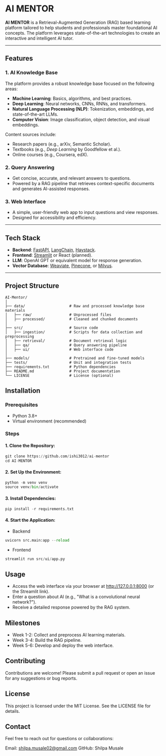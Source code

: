 # AI MENTOR  

**AI MENTOR** is a Retrieval-Augmented Generation (RAG) based learning platform tailored to help students and professionals master foundational AI concepts. The platform leverages state-of-the-art technologies to create an interactive and intelligent AI tutor.

---

## Features  

### 1. **AI Knowledge Base**  
The platform provides a robust knowledge base focused on the following areas:  
- **Machine Learning**: Basics, algorithms, and best practices.  
- **Deep Learning**: Neural networks, CNNs, RNNs, and transformers.  
- **Natural Language Processing (NLP)**: Tokenization, embeddings, and state-of-the-art LLMs.  
- **Computer Vision**: Image classification, object detection, and visual embeddings.  

Content sources include:  
- Research papers (e.g., arXiv, Semantic Scholar).  
- Textbooks (e.g., *Deep Learning* by Goodfellow et al.).  
- Online courses (e.g., Coursera, edX).  

### 2. **Query Answering**  
- Get concise, accurate, and relevant answers to questions.  
- Powered by a RAG pipeline that retrieves context-specific documents and generates AI-assisted responses.

### 3. **Web Interface**  
- A simple, user-friendly web app to input questions and view responses.  
- Designed for accessibility and efficiency.  

---

## Tech Stack  
- **Backend**: [FastAPI](https://fastapi.tiangolo.com/), [LangChain](https://www.langchain.com/), [Haystack](https://github.com/deepset-ai/haystack).  
- **Frontend**: [Streamlit](https://streamlit.io/) or React (planned).  
- **LLM**: OpenAI GPT or equivalent model for response generation.  
- **Vector Database**: [Weaviate](https://weaviate.io/), [Pinecone](https://www.pinecone.io/), or [Milvus](https://milvus.io/).  

---

## Project Structure  
```plaintext
AI-Mentor/
│
├── data/                    # Raw and processed knowledge base materials  
│   ├── raw/                 # Unprocessed files  
│   ├── processed/           # Cleaned and chunked documents  
│
├── src/                     # Source code  
│   ├── ingestion/           # Scripts for data collection and preprocessing  
│   ├── retrieval/           # Document retrieval logic  
│   ├── qa/                  # Query answering pipeline  
│   ├── ui/                  # Web interface code  
│
├── models/                  # Pretrained and fine-tuned models  
├── tests/                   # Unit and integration tests  
├── requirements.txt         # Python dependencies  
├── README.md                # Project documentation  
└── LICENSE                  # License (optional)  
```

## Installation 
### Prerequisites
- Python 3.8+
- Virtual environment (recommended)

### Steps

#### 1. Clone the Repository:

```python
git clone https://github.com/ishi3012/ai-mentor  
cd AI-MENTOR  
```

#### 2. Set Up the Environment:

```python
python -m venv venv  
source venv/bin/activate
```

#### 3. Install Dependencies:

```python
pip install -r requirements.txt  
```

#### 4. Start the Application:
- Backend
```python
uvicorn src.main:app --reload  
```
- Frontend 
```python
streamlit run src/ui/app.py  
```

## Usage
- Access the web interface via your browser at http://127.0.0.1:8000 (or the Streamlit link).
- Enter a question about AI (e.g., "What is a convolutional neural network?").
- Receive a detailed response powered by the RAG system.

## Milestones
- Week 1-2: Collect and preprocess AI learning materials.
- Week 3-4: Build the RAG pipeline.
- Week 5-6: Develop and deploy the web interface.

## Contributing
Contributions are welcome! Please submit a pull request or open an issue for any suggestions or bug reports.

## License
This project is licensed under the MIT License. See the LICENSE file for details.

## Contact
Feel free to reach out for questions or collaborations:

Email: shilpa.musale02@gmail.com
GitHub: Shilpa Musale


